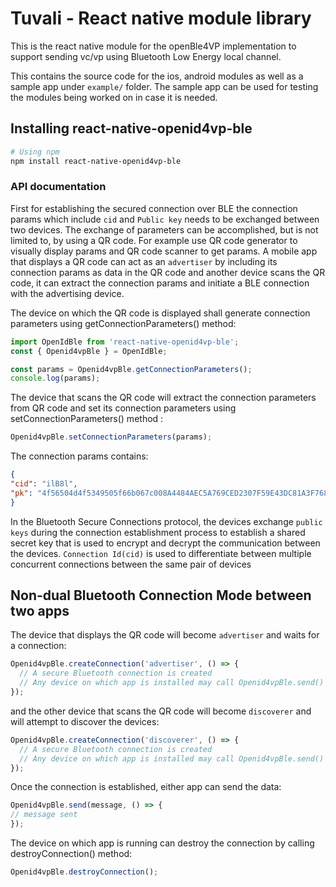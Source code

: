 # Tuvali - React native module library
This is the react native module for the openBle4VP implementation to support sending vc/vp using Bluetooth Low Energy local channel. 

This contains the source code for the ios, android modules as well as a sample app under `example/` folder. The sample app can be used for testing the modules being worked on in case it is needed.

## Installing react-native-openid4vp-ble

```bash
# Using npm
npm install react-native-openid4vp-ble
```
### API documentation
First for establishing the secured connection over BLE the connection params which include `cid` and `Public key` needs to be exchanged between two devices. The exchange of parameters can be accomplished, but is not limited to, by using a QR code.
For example use QR code generator to visually display params and QR code scanner to get params. A mobile app that displays a QR code can act as an `advertiser` by including its connection params as data in the QR code and another device scans the QR code, it can extract the connection params and initiate a BLE connection with the advertising device.

The device on which the QR code is displayed shall generate connection parameters using getConnectionParameters() method:

```typescript
import OpenIdBle from 'react-native-openid4vp-ble';
const { Openid4vpBle } = OpenIdBle;

const params = Openid4vpBle.getConnectionParameters();
console.log(params);
```

The device that scans the QR code will extract the connection parameters from QR code and set its connection parameters using setConnectionParameters() method :

```typescript
Openid4vpBle.setConnectionParameters(params);
```
The connection params contains:

```json
{
"cid": "ilB8l",
"pk": "4f56504d4f5349505f66b067c008A4484AEC5A769CED2307F59E43DC81A3F768"
}
```

In the Bluetooth Secure Connections protocol, the devices exchange `public keys` during the connection establishment process to establish a shared secret key that is used to encrypt and decrypt the communication between the devices.
`Connection Id(cid)` is used to differentiate between multiple concurrent connections between the same pair of devices


## Non-dual Bluetooth Connection Mode between two apps

The device that displays the QR code will become `advertiser` and waits for a connection:

```typescript
Openid4vpBle.createConnection('advertiser', () => {
  // A secure Bluetooth connection is created
  // Any device on which app is installed may call Openid4vpBle.send()
});
```

and the other device that scans the QR code will become `discoverer` and will attempt to discover the devices:

```typescript
Openid4vpBle.createConnection('discoverer', () => {
  // A secure Bluetooth connection is created
  // Any device on which app is installed may call Openid4vpBle.send()
});
```

Once the connection is established, either app can send the data:

```typescript
Openid4vpBle.send(message, () => {
// message sent
});
```

The device on which app is running can destroy the connection by calling destroyConnection() method:

```typescript
Openid4vpBle.destroyConnection();
```
